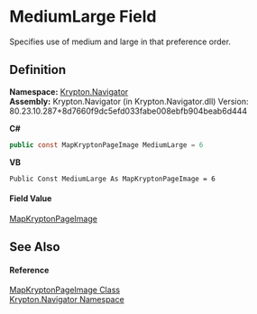 # MediumLarge Field


Specifies use of medium and large in that preference order.



## Definition
**Namespace:** <a href="a21ac074-d119-3dc6-bd1c-d3a12c0128bc.md">Krypton.Navigator</a>  
**Assembly:** Krypton.Navigator (in Krypton.Navigator.dll) Version: 80.23.10.287+8d7660f9dc5efd033fabe008ebfb904beab6d444

**C#**
``` C#
public const MapKryptonPageImage MediumLarge = 6
```
**VB**
``` VB
Public Const MediumLarge As MapKryptonPageImage = 6
```



#### Field Value
<a href="5d49d8c1-00f3-7879-d398-385ab71a9278.md">MapKryptonPageImage</a>

## See Also


#### Reference
<a href="5d49d8c1-00f3-7879-d398-385ab71a9278.md">MapKryptonPageImage Class</a>  
<a href="a21ac074-d119-3dc6-bd1c-d3a12c0128bc.md">Krypton.Navigator Namespace</a>  
